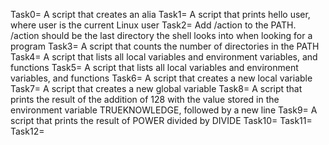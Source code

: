 Task0= A script that creates an alia
Task1= A script that prints hello user, where user is the current Linux user
Task2= Add /action to the PATH. /action should be the last directory the shell looks into when looking for a program
Task3= A script that counts the number of directories in the PATH
Task4= A script that lists all local variables and environment variables, and functions
Task5= A script that lists all local variables and environment variables, and functions
Task6= A script that creates a new local variable
Task7= A script that creates a new global variable
Task8= A script that prints the result of the addition of 128 with the value stored in the environment variable TRUEKNOWLEDGE, followed by a new line
Task9= A script that prints the result of POWER divided by DIVIDE
Task10=
Task11=
Task12=
